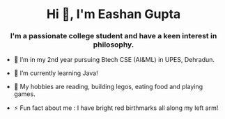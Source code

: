 <h1 align="center">Hi 👋, I'm Eashan Gupta</h1>
<h3 align="center">I'm a passionate college student and have a keen interest in philosophy.</h3>

- 🔭 I’m in my 2nd year pursuing Btech CSE (AI&ML) in UPES, Dehradun.
- 🌱 I’m currently learning Java!
- 💬 My hobbies are reading, building legos, eating food and playing games.

- ⚡ Fun fact about me : I have bright red birthmarks all along my left arm!
